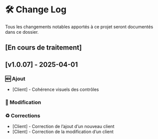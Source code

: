 # 🛠️ Change Log

Tous les changements notables apportés à ce projet seront documentés dans ce dossier.

## [En cours de traitement]

## [v1.0.07] - 2025-04-01

### 🆕 Ajout

- [Client] - Cohérence visuels des contrôles

### 🔄 Modification

### ♻️ Corrections

- [Client] - Correction de l’ajout d’un nouveau client
- [Client] - Correction de la modification d’un client
